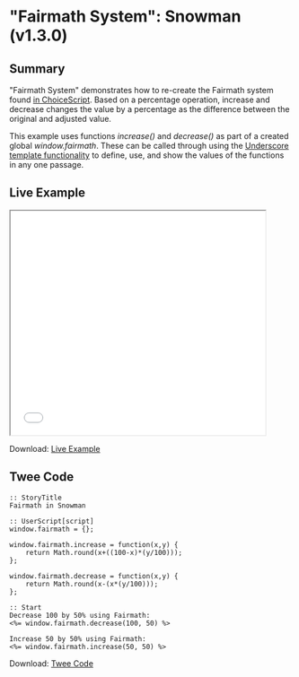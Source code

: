 # "Fairmath System": Snowman (v1.3.0)

## Summary

"Fairmath System" demonstrates how to re-create the Fairmath system found [in ChoiceScript](http://choicescriptdev.wikia.com/wiki/Arithmetic_operators#Fairmath). Based on a percentage operation, increase and decrease changes the value by a percentage as the difference between the original and adjusted value.

This example uses functions *increase()* and *decrease()* as part of a created global *window.fairmath*. These can be called through using the [Underscore template functionality](http://underscorejs.org/#template) to define, use, and show the values of the functions in any one passage.

## Live Example

<section>
<iframe src="snowman_fairmath_example.html" height=400 width=90%></iframe>


Download: <a href="snowman_fairmath_example.html" target="_blank">Live Example</a>
</section>

## Twee Code

```
:: StoryTitle
Fairmath in Snowman

:: UserScript[script]
window.fairmath = {};
	
window.fairmath.increase = function(x,y) {
	return Math.round(x+((100-x)*(y/100)));
};
	
window.fairmath.decrease = function(x,y) {
	return Math.round(x-(x*(y/100)));
};

:: Start
Decrease 100 by 50% using Fairmath:
<%= window.fairmath.decrease(100, 50) %>

Increase 50 by 50% using Fairmath:
<%= window.fairmath.increase(50, 50) %>

```

Download: <a href="snowman_fairmath_twee.txt" target="_blank">Twee Code</a>

